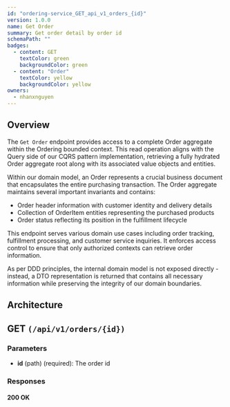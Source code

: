 ```yaml
---
id: "ordering-service_GET_api_v1_orders_{id}"
version: 1.0.0
name: Get Order
summary: Get order detail by order id
schemaPath: ""
badges:
  - content: GET
    textColor: green
    backgroundColor: green
  - content: "Order"
    textColor: yellow
    backgroundColor: yellow
owners:
  - nhanxnguyen
---
```


## Overview

The `Get Order` endpoint provides access to a complete Order aggregate within the Ordering bounded context. This read operation aligns with the Query side of our CQRS pattern implementation, retrieving a fully hydrated Order aggregate root along with its associated value objects and entities.

Within our domain model, an Order represents a crucial business document that encapsulates the entire purchasing transaction. The Order aggregate maintains several important invariants and contains:

- Order header information with customer identity and delivery details
- Collection of OrderItem entities representing the purchased products
- Order status reflecting its position in the fulfillment lifecycle

This endpoint serves various domain use cases including order tracking, fulfillment processing, and customer service inquiries. It enforces access control to ensure that only authorized contexts can retrieve order information.

As per DDD principles, the internal domain model is not exposed directly - instead, a DTO representation is returned that contains all necessary information while preserving the integrity of our domain boundaries.

## Architecture

<NodeGraph />

## GET `(/api/v1/orders/{id})`

### Parameters

- **id** (path) (required): The order id

### Responses

#### <span className="text-green-500">200 OK</span>

<SchemaViewer file="response-200.json" maxHeight="500" id="response-200" />
